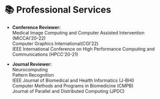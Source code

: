 # 📚 Professional Services

- **Conference Reviewer:**\
Medical Image Computing and Computer Assisted Intervention (MICCAI’20-22)\
Computer Graphics International(CGI’22)\
IEEE International Conference on High Performance Computing and Communications (HPCC’20-21)

-  **Journal Reviewer:**\
Neurocomputing\
Pattern Recognition\
IEEE Journal of Biomedical and Health Informatics (J-BHI)\
Computer Methods and Programs in Biomedicine (CMPB)\
Journal of Parallel and Distributed Computing (JPDC)
